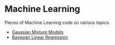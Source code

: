 # Machine Learning
Pieces of Machine Learning code on various topics.

- <A href='http://nbviewer.jupyter.org/github/JWarmenhoven/Various-Machine-Learning-bits/blob/master/Gaussian.Mixture.Models.ipynb'>Gaussian Mixture Models</A>
- <A href='http://nbviewer.jupyter.org/github/JWarmenhoven/Various-Machine-Learning-bits/blob/master/Bayesian Linear Regression.ipynb'>Bayesian Linear Regression
